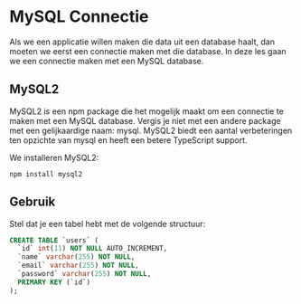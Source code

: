 # MySQL Connectie

Als we een applicatie willen maken die data uit een database haalt, dan moeten we eerst een connectie maken met die database. In deze les gaan we een connectie maken met een MySQL database.

## MySQL2

MySQL2 is een npm package die het mogelijk maakt om een connectie te maken met een MySQL database. Vergis je niet met een andere package met een gelijkaardige naam: mysql. MySQL2 biedt een aantal verbeteringen ten opzichte van mysql en heeft een betere TypeScript support.

We installeren MySQL2:

```
npm install mysql2
```

## Gebruik

Stel dat je een tabel hebt met de volgende structuur:

```sql
CREATE TABLE `users` (
  `id` int(11) NOT NULL AUTO_INCREMENT,
  `name` varchar(255) NOT NULL,
  `email` varchar(255) NOT NULL,
  `password` varchar(255) NOT NULL,
  PRIMARY KEY (`id`)
);
```



